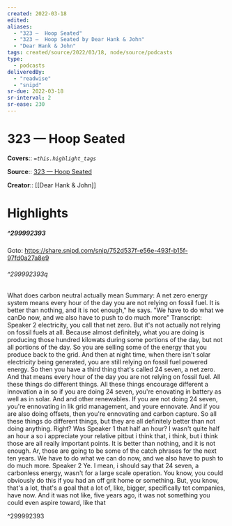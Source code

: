 ```yaml
---
created: 2022-03-18
edited:
aliases:
  - "323 —  Hoop Seated"
  - "323 —  Hoop Seated by Dear Hank & John"
  - "Dear Hank & John"
tags: created/source/2022/03/18, node/source/podcasts
type: 
  - podcasts
deliveredBy: 
  - "readwise"
  - "snipd"
sr-due: 2022-03-18
sr-interval: 2
sr-ease: 230
---
```

# 323 —  Hoop Seated

**Covers**:: 
*`=this.highlight_tags`*

**Source**:: [323 —  Hoop Seated](https://share.snipd.com/episode/1bcef78f-cc47-415c-a8a7-79267f9b96d5)

**Creator**:: [[Dear Hank & John]]

# Highlights
##### ^299992393


Goto: https://share.snipd.com/snip/752d537f-e56e-493f-b15f-97fd0a27a8e9  

###### ^299992393q

What does carbon neutral actually mean
Summary:
A net zero energy system means every hour of the day you are not relying on fossil fuel. It is better than nothing, and it is not enough," he says. "We have to do what we canDo now, and we also have to push to do much more"
Transcript:
Speaker 2
electricity, you call that net zero. But it's not actually not relying on fossil fuels at all. Because almost definitely, what you are doing is producing those hundred kilowats during some portions of the day, but not all portions of the day. So you are selling some of the energy that you produce back to the grid. And then at night time, when there isn't solar electricity being generated, you are still relying on fossil fuel powered energy. So then you have a third thing that's called 24 seven, a net zero. And that means every hour of the day you are not relying on fossil fuel. All these things do different things. All these things encourage different a innovation a in so if you are doing 24 seven, you're enovating in battery as well as in solar. And and other renewables. If you are not doing 24 seven, you're ennovating in lik grid management, and youre ennovate. And if you are also doing offsets, then you're ennovating and carbon capture. So all these things do different things, but they are all definitely better than not doing anything. Right? Was
Speaker 1
that half an hour? I wasn't quite half an hour a so i appreciate your relative pitbut i think that, i think, but i think those are all really important points. It is better than nothing, and it is not enough. Ar, those are going to be some of the catch phrases for the next ten years. We have to do what we can do now, and we also have to push to do much more.
Speaker 2
Ye. I mean, i should say that 24 seven, a carbonless energy, wasn't for a large scale operation. You know, you could obviously do this if you had an off grit home or something. But, you know, that's a lot, that's a goal that a lot of, like, bigger, specifically tet companies, have now. And it was not like, five years ago, it was not something you could even aspire toward, like that 

^299992393

